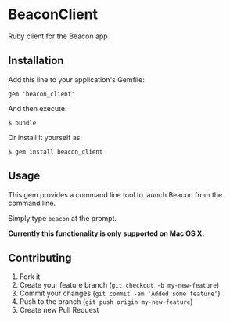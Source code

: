 # BeaconClient

Ruby client for the Beacon app

## Installation

Add this line to your application's Gemfile:

    gem 'beacon_client'

And then execute:

    $ bundle

Or install it yourself as:

    $ gem install beacon_client

## Usage

This gem provides a command line tool to launch Beacon from the command line.

Simply type `beacon` at the prompt.

**Currently this functionality is only supported on Mac OS X.**

## Contributing

1. Fork it
2. Create your feature branch (`git checkout -b my-new-feature`)
3. Commit your changes (`git commit -am 'Added some feature'`)
4. Push to the branch (`git push origin my-new-feature`)
5. Create new Pull Request
